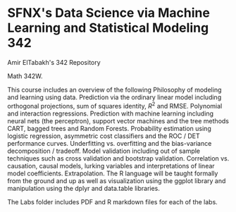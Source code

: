 # SFNX's Data Science via Machine Learning and Statistical Modeling 342

Amir ElTabakh's 342 Repository

Math 342W. 

This course includes an overview of the following
Philosophy of modeling and learning using data. Prediction via the ordinary linear model including orthogonal projections, sum of squares identity, $R^2$ and RMSE. Polynomial and interaction regressions. Prediction with machine learning including neural nets (the perceptron), support vector machines and the tree methods CART, bagged trees and Random Forests. Probability estimation using logistic regression, asymmetric cost classifiers and the ROC / DET performance curves. Underfitting vs. overfitting and the bias-variance decomposition / tradeoff. Model validation including out of sample techniques such as cross validation and bootstrap validation. Correlation vs. causation, causal models, lurking variables and interpretations of linear model coefficients. Extrapolation. The R language will be taught formally from the ground and up  as well as visualization using the ggplot library and manipulation using the dplyr and data.table libraries.

The Labs folder includes PDF and R markdown files for each of the labs.
